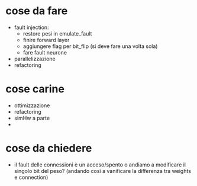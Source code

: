 # cose da fare
- fault injection:
  - restore pesi in emulate_fault
  - finire forward layer
  - aggiungere flag per bit_flip (si deve fare una volta sola)
  - fare fault neurone
- parallelizzazione
- refactoring 

# cose carine
- ottimizzazione
- refactoring
- simHw a parte
- 
# cose da chiedere
- il fault delle connessioni è un acceso/spento o andiamo a modificare il singolo bit del peso? (andando così a vanificare la differenza tra weights e connection)